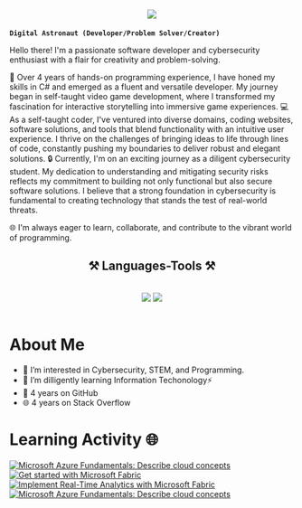  <h1 align="center">
    <img src="https://readme-typing-svg.herokuapp.com/?font=Righteous&size=35&center=true&vCenter=true&width=500&height=70&duration=5000&lines=Hello+Everyone!+👋;+I'm🧑‍💻+Conie+151!;"/> 
</h1>

**`Digital Astronaut (Developer/Problem Solver/Creator)`**

Hello there! I'm a passionate software developer and cybersecurity enthusiast with a flair for creativity and problem-solving.

🚀 Over 4 years of hands-on programming experience, I have honed my skills in C# and emerged as a fluent and versatile developer. My journey began in self-taught video game development, where I transformed my fascination for interactive storytelling into immersive game experiences.
💻 As a self-taught coder, I've ventured into diverse domains, coding websites, software solutions, and tools that blend functionality with an intuitive user experience. I thrive on the challenges of bringing ideas to life through lines of code, constantly pushing my boundaries to deliver robust and elegant solutions.
🔒 Currently, I'm on an exciting journey as a diligent cybersecurity student. My dedication to understanding and mitigating security risks reflects my commitment to building not only functional but also secure software solutions. I believe that a strong foundation in cybersecurity is fundamental to creating technology that stands the test of real-world threats.

🌐 I'm always eager to learn, collaborate, and contribute to the vibrant world of programming.

<h2 align="center">⚒️ Languages-Tools ⚒️</h2>
<br/>
<div align="center">
    <img src="https://skillicons.dev/icons?i=react,html,css,vscode,github,figma,git" />
    <img src="https://skillicons.dev/icons?i=nodejs,python,javascript,firebase,c#,java" /><br>
</div>
<br/>

# About Me
- 👀 I’m interested in Cybersecurity, STEM, and Programming.
- 🌱 I’m dilligently learning Information Techonology⚡
- 📅 4 years on GitHub
- 🌐 4 years on Stack Overflow

# Learning Activity 🌐
<!-- [![Qualys](https://gdm-catalog-fmapi-prod.imgix.net/ProductLogo/296fda38-71c2-40bb-91b2-b8813c1a7c14.png?w=128&h=128&fit=max&dpr=3&auto=format&q=50)]
(https://www.qualys.com/training/)
[![Cisco Networking](https://upload.wikimedia.org/wikipedia/commons/thumb/0/08/Cisco_logo_blue_2016.svg/800px-Cisco_logo_blue_2016.svg.png)](https://skillsforall.com/course/introduction-to-cybersecurity?courseLang=en-US&utm_campaign=writ&utm_content=intro-to-cyber-get-started-button&utm_source=cisco.com&utm_medium=referral) -->
[![Microsoft Azure Fundamentals: Describe cloud concepts](https://learn.microsoft.com/en-us/training/achievements/microsoft-azure-fundamentals-describe-cloud-concepts.svg)](https://learn.microsoft.com/api/achievements/share/en-us/CalderaConie-2539/UFPSQJA3?sharingId=43ED87B0AA4100B9)
[![Get started with Microsoft Fabric](https://learn.microsoft.com/en-us/training/achievements/get-started-fabric.svg)](https://learn.microsoft.com/api/achievements/share/en-us/CalderaConie-2539/8RDYNT2W?sharingId=43ED87B0AA4100B9)
[![Implement Real-Time Analytics with Microsoft Fabric](https://learn.microsoft.com/en-us/training/achievements/generic-trophy.svg)](https://learn.microsoft.com/api/achievements/share/en-us/CalderaConie-2539/AQGYW327?sharingId=43ED87B0AA4100B9)
[![Microsoft Azure Fundamentals: Describe cloud concepts](https://learn.microsoft.com/en-us/training/achievements/microsoft-azure-fundamentals-describe-cloud-concepts.svg)](https://learn.microsoft.com/api/achievements/share/en-us/CalderaConie-2539/VKH5T4RM?sharingId=43ED87B0AA4100B9)

<!---
conie151/conie151 is a ✨ special ✨ repository because its `README.md` (this file) appears on your GitHub profile.
You can click the Preview link to take a look at your changes.
--->
